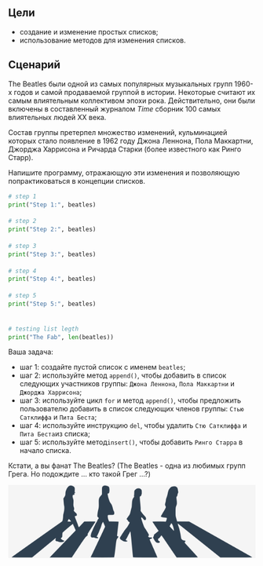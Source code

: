 ## Цели
  
* создание и изменение простых списков;
* использование методов для изменения списков.

## Сценарий

The Beatles были одной из самых популярных музыкальных групп 1960-х годов и самой продаваемой группой в истории. Некоторые считают их самым влиятельным коллективом эпохи рока. Действительно, они были включены в составленный журналом _Time_ сборник 100 самых влиятельных людей ХХ века.

Состав группы претерпел множество изменений, кульминацией которых стало появление в 1962 году Джона Леннона, Пола Маккартни, Джорджа Харрисона и Ричарда Старки (более известного как Ринго Старр).

  

Напишите программу, отражающую эти изменения и позволяющую попрактиковаться в концепции списков.

```python
# step 1
print("Step 1:", beatles)

# step 2
print("Step 2:", beatles)

# step 3
print("Step 3:", beatles)

# step 4
print("Step 4:", beatles)

# step 5
print("Step 5:", beatles)


# testing list legth
print("The Fab", len(beatles))

```

Ваша задача:

* шаг 1: создайте пустой список с именем `beatles`;
* шаг 2: используйте метод `append()`, чтобы добавить в список следующих участников группы: `Джона Леннона`, `Пола Маккартни` и `Джорджа Харрисона`;
* шаг 3: используйте цикл `for` и метод `append()`, чтобы предложить пользователю добавить в список следующих членов группы: `Стью Сатклиффа` и `Пита Беста`;
* шаг 4: используйте инструкцию `del`, чтобы удалить `Стю Сатклиффа` и `Пита Беста`из списка;
* шаг 5: используйте метод`insert()`, чтобы добавить `Ринго Старра` в начало списка.

Кстати, а вы фанат The Beatles? (The Beatles - одна из любимых групп Грега. Но подождите ... кто такой Грег ...?)

![The Beatles](./assets/PE1_3.4.1.13_RUS.png)

